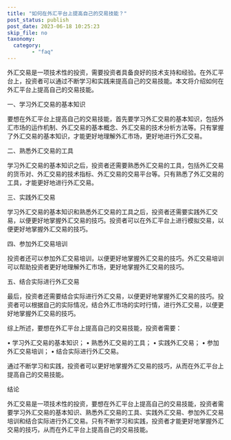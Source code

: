 ```yaml
---
title: "如何在外汇平台上提高自己的交易技能？"
post_status: publish
post_date: 2023-06-18 10:25:23
skip_file: no
taxonomy:
  category:
        - "faq"
---
```


外汇交易是一项技术性的投资，需要投资者具备良好的技术支持和经验。在外汇平台上，投资者可以通过不断学习和实践来提高自己的交易技能。本文将介绍如何在外汇平台上提高自己的交易技能。

一、学习外汇交易的基本知识

要想在外汇平台上提高自己的交易技能，首先要学习外汇交易的基本知识，包括外汇市场的运作机制、外汇交易的基本概念、外汇交易的技术分析方法等。只有掌握了外汇交易的基本知识，才能更好地理解外汇市场，更好地进行外汇交易。

二、熟悉外汇交易的工具

学习外汇交易的基本知识之后，投资者还需要熟悉外汇交易的工具，包括外汇交易的货币对、外汇交易的技术指标、外汇交易的交易平台等。只有熟悉了外汇交易的工具，才能更好地进行外汇交易。

三、实践外汇交易

学习外汇交易的基本知识和熟悉外汇交易的工具之后，投资者还需要实践外汇交易，以便更好地掌握外汇交易的技巧。投资者可以在外汇平台上进行模拟交易，以便更好地掌握外汇交易的技巧。

四、参加外汇交易培训

投资者还可以参加外汇交易培训，以便更好地掌握外汇交易的技巧。外汇交易培训可以帮助投资者更好地理解外汇市场，更好地掌握外汇交易的技巧。

五、结合实际进行外汇交易

最后，投资者还需要结合实际进行外汇交易，以便更好地掌握外汇交易的技巧。投资者可以根据自己的实际情况，结合外汇市场的实时行情，进行外汇交易，以便更好地掌握外汇交易的技巧。

综上所述，要想在外汇平台上提高自己的交易技能，投资者需要：

• 学习外汇交易的基本知识； • 熟悉外汇交易的工具； • 实践外汇交易； • 参加外汇交易培训； • 结合实际进行外汇交易。

通过不断学习和实践，投资者可以更好地掌握外汇交易的技巧，从而在外汇平台上提高自己的交易技能。

结论

外汇交易是一项技术性的投资，要想在外汇平台上提高自己的交易技能，投资者需要学习外汇交易的基本知识、熟悉外汇交易的工具、实践外汇交易、参加外汇交易培训和结合实际进行外汇交易。只有不断学习和实践，投资者才能更好地掌握外汇交易的技巧，从而在外汇平台上提高自己的交易技能。
